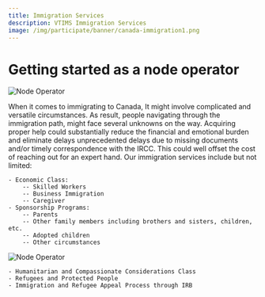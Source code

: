 ```yaml
---
title: Immigration Services
description: VTIMS Immigration Services
image: /img/participate/banner/canada-immigration1.png
---
```


# Getting started as a node operator

![Node Operator](/img/participate/banner/canada-immigration1.png)

When it comes to immigrating to Canada, It might involve complicated and versatile circumstances. As result,  people  navigating through the immigration path, might face several unknowns on the way. Acquiring proper help could substantially reduce the  financial and emotional burden and eliminate delays unprecedented delays due to missing documents and/or timely correspondence with the IRCC. This could well offset the cost of reaching out for an expert hand. Our immigration services include but not limited:

	- Economic Class:
		-- Skilled Workers
		-- Business Immigration
		-- Caregiver
	- Sponsorship Programs:
		-- Parents
		-- Other family members including brothers and sisters, children, etc.
		-- Adopted children
		-- Other circumstances



![Node Operator](/img/participate/banner/canada-immigration2.png)

	- Humanitarian and Compassionate Considerations Class
	- Refugees and Protected People
	- Immigration and Refugee Appeal Process through IRB


<!-- **Running a node is the best way to use IOTA. By doing so, you have direct access to the Tangle instead of having to connect to and trust someone else's node, and you help the IOTA network to become more distributed. This topic provides a checklist of steps for running a reliable node.**

## Setting up a reliable architecture

To handle high rates of transactions per second, nodes need enough computational power to run reliably, including the following minimum requirements:

- A dual-core CPU
- 2 GB RAM
- SSD storage

The amount of storage you need will depend on whether you plan on pruning transactions from your local database.

## Securing your device

The security of the device that's running your node is important to stop attackers from gaining access to it. You should consider doing the following before running a node on your device:

- Securing SSH logins
- Blocking unnecessary ports

### Securing SSH logins

If you log into your device through SSH, you should use measures to protect it from unauthorized access. Many guides have been written about this subject. For more information, see [10 Steps to Secure Open SSH](https://blog.devolutions.net/2017/04/10-steps-to-secure-open-ssh).

### Blocking unnecessary ports

Attackers can abuse any open ports on your device.

To secure your device against attacks on unused open ports, you should close all ports except those that are in use. To do so, you can use a firewall.

All operating systems include firewall options. By having a firewall in place, you can completely block unused and unnecessary ports.

### Choosing a node software

To join an IOTA network, you need to run one of the available node software.

For a description of each node software as well as links to guides and tutorials for running them, see [**Node software**](/participate/support-the-network/node-software).

### Deciding whether to enable remote proof of work

When you're configuring your node, you may have the option to allow it to do proof of work. When this feature is enabled, clients can ask your node to do remote proof of work.

Proof of work takes time and uses your node's computational power. So, you may want to keep this feature disabled by default.

### Load balancing

If you run more than one node, it's best practice to make sure that API requests are distributed among all of them. To evenly distribute the API requests among all your nodes, you can run a reverse proxy server that will act as a load balancer.

This way, you can have one domain name for your reverse proxy server that all nodes will send their API calls to. But, on the backend, the nodes with the biggest amount of unused computational power will process the request and return the response.
 -->